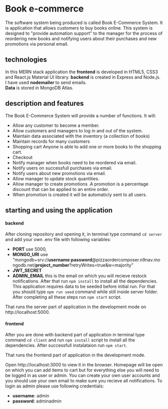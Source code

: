 # Book e-commerce
The software system being produced is called Book E-Commerce System. It is application that allows customers to buy books online. This system is designed to "provide automation support" to the manager for the process of reordering new books and notifying users about their purchases and new promotions via personal email. 

## technologies
In this MERN stack application the **frontend** is developed in HTML5, CSS3 and React.js Material UI library. **backend** is created in Express and Node.js. I have used **nodemailer** to send emails.  
**Data** is stored in MongoDB Atlas.

## description and features
The Book E-Commerce System will provide a number of functions. It will: 
- Allow any customer to become a member. 
- Allow customers and managers to log in and out of the system.
- Maintain data associated with the inventory (a collection of books)  
- Maintain records for many customers 
- Shopping cart Anyone is able to add one or more books to the shopping cart.  
- Checkout 
- Notify manager when books need to be reordered via email.
- Notify users on successfull purchases via email.
- Notify users about new promotions via email.
- Allow manager to update stock quantities. 
- Allow manager to create promotions .A promotion is a percentage discount that can be applied to an entire order.   
- When promotion is created it will be automaticly sent to all users.


## starting and using the application

#### backend

After cloning repository and opening it, in terminal type command `cd server` and add your own .env file with following variables: 
- **PORT** use 5000,  
- **MONGO_URI** use "mongodb+srv://**username**:**password**@pizzaordercomposer.n9nav.mongodb.net/**project_number**?retryWrites=true&w=majority" 
- **JWT_SECRET** 
- **ADMIN_EMAIL** this is the email on which you will recieve restock notifications. After that run `npm install` to install all the dependencies. This application requires data to be seeded before initial run. For that you should type `npm run seed` command while still inside server folder. After completing all these steps run `npm start` script. 

That runs the server part of application in the development mode on http://localhost:5000.

#### frontend

After you are done with backend part of application in terminal type command `cd client` and run `npm install` script to install all the dependencies. After successfull instalataion run `npm start`. 

That runs the frontend part of application in the development mode.

Open http://localhost:3000 to view it in the browser. Homepage will be open on which you can add items to cart but for everything else you will need to be logged in as user or admin. You can create your own user accounts and you should use your own email to make sure you recieve all notifications. To login as admin please use following credentials: 

- **username**: admin
- **password**: adminadmin




